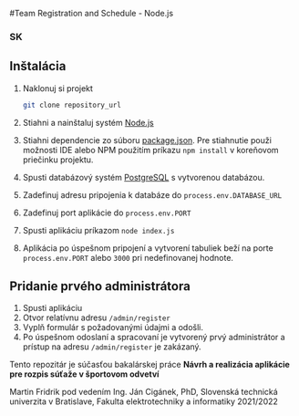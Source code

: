 #Team Registration and Schedule - Node.js

### SK
## Inštalácia

1. Naklonuj si projekt
   ```sh
   git clone repository_url
   ```
2. Stiahni a nainštaluj systém [Node.js](https://nodejs.org/en/download/)   

3. Stiahni dependencie zo súboru [package.json](./package.json). Pre stiahnutie použi možnosti IDE alebo NPM použitím príkazu `npm install` v koreňovom priečinku projektu.

4. Spusti databázový systém [PostgreSQL](https://www.postgresql.org/download/) s vytvorenou databázou.

5. Zadefinuj adresu pripojenia k databáze do `process.env.DATABASE_URL`

5. Zadefinuj port aplikácie do `process.env.PORT` 

6. Spusti aplikáciu príkazom `node index.js`

7. Aplikácia po úspešnom pripojení a vytvorení tabuliek beží na porte `process.env.PORT` alebo `3000` pri nedefinovanej hodnote.

## Pridanie prvého administrátora 
1. Spusti aplikáciu
2. Otvor relatívnu adresu `/admin/register`
3. Vyplň formulár s požadovanými údajmi a odošli.
4. Po úspešnom odoslaní a spracovaní je vytvorený prvý administrátor a prístup na adresu `/admin/register` je zakázaný.


Tento repozitár je súčasťou bakalárskej práce **Návrh a realizácia aplikácie pre rozpis súťaže
v športovom odvetví**

Martin Fridrik pod vedením Ing. Ján Cigánek, PhD, Slovenská technická univerzita
v Bratislave, Fakulta elektrotechniky a informatiky 2021/2022
